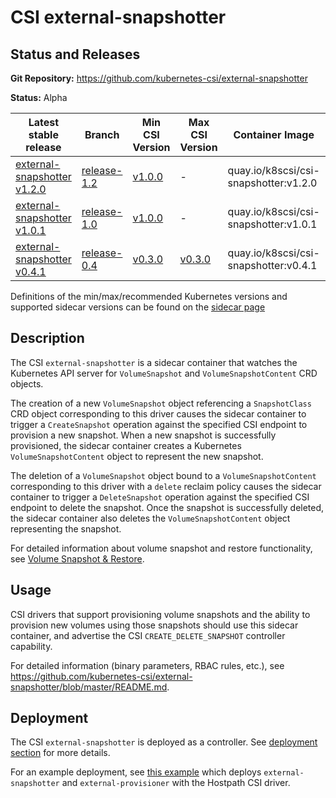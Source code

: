 # CSI external-snapshotter

## Status and Releases

**Git Repository:** https://github.com/kubernetes-csi/external-snapshotter

**Status:** Alpha

Latest stable release | Branch | Min CSI Version | Max CSI Version | Container Image | Min K8s Version | Max K8s Version | Recommended K8s Version
--|--|--|--|--|--|--|--
[external-snapshotter v1.2.0](https://github.com/kubernetes-csi/external-snapshotter/releases/tag/v1.2.0) | [release-1.2](https://github.com/kubernetes-csi/external-snapshotter/tree/release-1.2) | [v1.0.0](https://github.com/container-storage-interface/spec/releases/tag/v1.0.0) | - | quay.io/k8scsi/csi-snapshotter:v1.2.0 | v1.13 | - | v1.14
[external-snapshotter v1.0.1](https://github.com/kubernetes-csi/external-snapshotter/releases/tag/v1.0.1) | [release-1.0](https://github.com/kubernetes-csi/external-snapshotter/tree/release-1.0) | [v1.0.0](https://github.com/container-storage-interface/spec/releases/tag/v1.0.0) | - | quay.io/k8scsi/csi-snapshotter:v1.0.1 | v1.13 | - | v1.13
[external-snapshotter v0.4.1](https://github.com/kubernetes-csi/external-snapshotter/releases/tag/v0.4.1) | [release-0.4](https://github.com/kubernetes-csi/external-snapshotter/tree/release-0.4) | [v0.3.0](https://github.com/container-storage-interface/spec/releases/tag/v0.3.0) | [v0.3.0](https://github.com/container-storage-interface/spec/releases/tag/v0.3.0) | quay.io/k8scsi/csi-snapshotter:v0.4.1 | v1.10 | -| v.10

Definitions of the min/max/recommended Kubernetes versions and supported sidecar versions can be found on the
[sidecar page](sidecar-containers.md#versioning)

## Description

The CSI `external-snapshotter` is a sidecar container that watches the Kubernetes API server for `VolumeSnapshot` and `VolumeSnapshotContent` CRD objects.

The creation of a new `VolumeSnapshot` object referencing a `SnapshotClass` CRD object corresponding to this driver causes the sidecar container to trigger a `CreateSnapshot` operation against the specified CSI endpoint to provision a new snapshot. When a new snapshot is successfully provisioned, the sidecar container creates a Kubernetes `VolumeSnapshotContent` object to represent the new snapshot.

The deletion of a `VolumeSnapshot` object bound to a `VolumeSnapshotContent` corresponding to this driver with a `delete` reclaim policy causes the sidecar container to trigger a `DeleteSnapshot` operation against the specified CSI endpoint to delete the snapshot. Once the snapshot is successfully deleted, the sidecar container also deletes the `VolumeSnapshotContent` object representing the snapshot.

For detailed information about volume snapshot and restore functionality, see [Volume Snapshot & Restore](snapshot-restore-feature.md).

## Usage

CSI drivers that support provisioning volume snapshots and the ability to provision new volumes using those snapshots should use this sidecar container, and advertise the CSI `CREATE_DELETE_SNAPSHOT` controller capability.

For detailed information (binary parameters, RBAC rules, etc.), see https://github.com/kubernetes-csi/external-snapshotter/blob/master/README.md.

## Deployment

The CSI `external-snapshotter` is deployed as a controller. See [deployment section](deploying.md) for more details.

For an example deployment, see [this example](https://github.com/kubernetes-csi/external-snapshotter/tree/master/deploy/kubernetes/setup-csi-snapshotter.yaml) which deploys `external-snapshotter` and `external-provisioner` with the Hostpath CSI driver.
